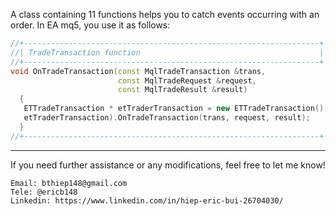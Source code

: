

A class containing 11 functions helps you to catch events occurring with an order.
In EA mq5, you use it as follows:

```cpp
//+------------------------------------------------------------------+
//| TradeTransaction function                                        |
//+------------------------------------------------------------------+
void OnTradeTransaction(const MqlTradeTransaction &trans,
                        const MqlTradeRequest &request,
                        const MqlTradeResult &result)
  {
   ETTradeTransaction * etTraderTransaction = new ETTradeTransaction();
   etTraderTransaction).OnTradeTransaction(trans, request, result);
  }
//+------------------------------------------------------------------+
```

---

If you need further assistance or any modifications, feel free to let me know!
```
Email: bthiep148@gmail.com
Tele: @ericb148
Linkedin: https://www.linkedin.com/in/hiep-eric-bui-26704030/
```
